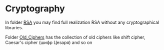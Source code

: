 # Cryptography

In folder <a href="https://github.com/gurzza/Cryptography/tree/main/RSA">RSA</a> you may find full realization RSA without any cryptographical libraries.

Folder <a href="https://github.com/gurzza/Cryptography/tree/main/Old_Ciphers">Old_Ciphers</a> has the collection of old ciphers like shift cipher, Сaesar's cipher (шифр Цезаря) and so on

